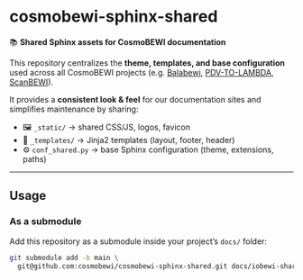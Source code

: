 # cosmobewi-sphinx-shared

📚 **Shared Sphinx assets for CosmoBEWI documentation**

This repository centralizes the **theme, templates, and base configuration** used across all CosmoBEWI projects 
(e.g. [Balabewi](https://cosmobewi.github.io/balabewi/), [PDV-TO-LAMBDA](https://cosmobewi.github.io/PDV-TO-LAMBDA/), [ScanBEWI](https://cosmobewi.github.io/scanbewi/)).

It provides a **consistent look & feel** for our documentation sites and simplifies maintenance by sharing:

- 🖼️ `_static/` → shared CSS/JS, logos, favicon  
- 🧩 `_templates/` → Jinja2 templates (layout, footer, header)  
- ⚙️ `conf_shared.py` → base Sphinx configuration (theme, extensions, paths)

---

## Usage

### As a submodule
Add this repository as a submodule inside your project’s `docs/` folder:

```bash
git submodule add -b main \
  git@github.com:cosmobewi/cosmobewi-sphinx-shared.git docs/iobewi-shared
